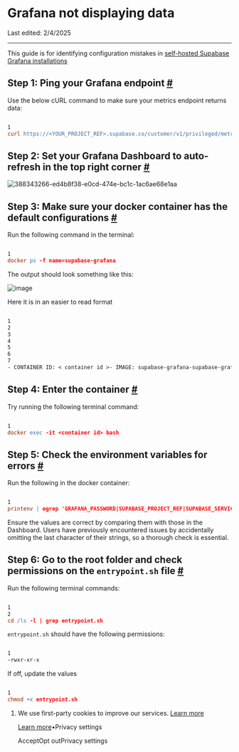 # Grafana not displaying data

Last edited: 2/4/2025

* * *

This guide is for identifying configuration mistakes in [self-hosted Supabase Grafana installations](https://supabase.com/docs/guides/monitoring-troubleshooting/metrics#deploying-supabase-grafana)

## Step 1: Ping your Grafana endpoint [\#](https://supabase.com/docs/guides/troubleshooting/grafana-not-displaying-data-sXJrMj\#step-1-ping-your-grafana-endpoint)

Use the below cURL command to make sure your metrics endpoint returns data:

```flex

1
curl https://<YOUR_PROJECT_REF>.supabase.co/customer/v1/privileged/metrics --user 'service_role:<SERVICE_ROLE_KEY>'
```

## Step 2: Set your Grafana Dashboard to auto-refresh in the top right corner [\#](https://supabase.com/docs/guides/troubleshooting/grafana-not-displaying-data-sXJrMj\#step-2-set-your-grafana-dashboard-to-auto-refresh-in-the-top-right-corner)

![388343266-ed4b8f38-e0cd-474e-bc1c-1ac6ae68e1aa](https://supabase.com/docs/img/troubleshooting/47998bed-0b77-433a-bfed-63222beb2aee.png)

## Step 3: Make sure your docker container has the default configurations [\#](https://supabase.com/docs/guides/troubleshooting/grafana-not-displaying-data-sXJrMj\#step-3-make-sure-your-docker-container-has-the-default-configurations)

Run the following command in the terminal:

```flex

1
docker ps -f name=supabase-grafana
```

The output should look something like this:

![image](https://supabase.com/docs/img/troubleshooting/6c284180-0ffd-432d-b86b-e9fbcfe23868.png)

Here it is in an easier to read format

```flex

1
2
3
4
5
6
7
- CONTAINER ID: < container id >- IMAGE: supabase-grafana-supabase-grafana- COMMAND: /entrypoint.sh- CREATED: < time >- STATUS: Up < unit of time > ago- PORTS: 3000/tcp, 0.0.0.0:8000 → 8080/tcp- NAMES: supabase-grafana-supabase-grafana-1
```

## Step 4: Enter the container [\#](https://supabase.com/docs/guides/troubleshooting/grafana-not-displaying-data-sXJrMj\#step-4-enter-the-container)

Try running the following terminal command:

```flex

1
docker exec -it <container id> bash
```

## Step 5: Check the environment variables for errors [\#](https://supabase.com/docs/guides/troubleshooting/grafana-not-displaying-data-sXJrMj\#step-5-check-the-environment-variables-for-errors)

Run the following in the docker container:

```flex

1
printenv | egrep 'GRAFANA_PASSWORD|SUPABASE_PROJECT_REF|SUPABASE_SERVICE_ROLE_KEY'
```

Ensure the values are correct by comparing them with those in the Dashboard. Users have previously encountered issues by accidentally omitting the last character of their strings, so a thorough check is essential.

## Step 6: Go to the root folder and check permissions on the `entrypoint.sh` file [\#](https://supabase.com/docs/guides/troubleshooting/grafana-not-displaying-data-sXJrMj\#step-6-go-to-the-root-folder-and-check-permissions-on-the-entrypointsh-file)

Run the following terminal commands:

```flex

1
2
cd /ls -l | grep entrypoint.sh
```

`entrypoint.sh` should have the following permissions:

```flex

1
-rwxr-xr-x
```

If off, update the values

```flex

1
chmod +x entrypoint.sh
```

1. We use first-party cookies to improve our services. [Learn more](https://supabase.com/privacy#8-cookies-and-similar-technologies-used-on-our-european-services)



   [Learn more](https://supabase.com/privacy#8-cookies-and-similar-technologies-used-on-our-european-services)•Privacy settings





   AcceptOpt outPrivacy settings